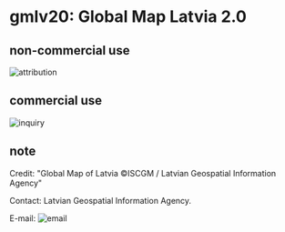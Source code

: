 # gmlv20: Global Map Latvia 2.0
## non-commercial use
![attribution](https://globalmaps.github.io/globalmaps/attribution.png)
## commercial use
![inquiry](https://globalmaps.github.io/globalmaps/inquiry.png)

## note
Credit: "Global Map of Latvia ©ISCGM / Latvian Geospatial Information Agency"

Contact: Latvian Geospatial Information Agency.

E-mail: ![email](https://www.iscgm.org/gmd/images/email/latvia.png)
